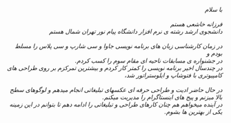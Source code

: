 <I DOCTYPE html>
<html dir="rtl" lang="fa">
<head>
<meta chaset="utf-8">
<title>صفحه ی فارسی راست چین می باشد</title>
</head>
<body>
<div dir="rlt">
با سلام 
<br>
<br>
فرزانه خاشعی هستم 
<br>
دانشجوی ارشد رشته ی نرم افزار دانشگاه پیام نور تهران شمال هستم
<br>
<br>
 در زمان کارشناسی زبان های برنامه نویسی جاوا و سی شارپ و سی پلاس را مسلط بودم و 
<br>
در جشنواره ی مسابقات ناحیه ای مقام سوم را کسب کردم.
<br>
در چندسال اخیر برنامه نویسی را کمتر کار کردم و بیشترین تمرکزم بر روی طراحی های کامپیوتری با فتوشاپ و ایلوستراتور شد،
<br>
<br>
 در حال حاضر ادیت و طراحی حرفه ای عکسهای تبلیغاتی انجام میدهم و لوگوهای سطح بالا میزنم و پیج های اینستاگرام را مدیریت میکنم.
<br>
در آینده میخواهم هم چنان کارهای طراحی و تبلیغاتی را ادامه دهم تا بتوانم در این زمینه یکی از بهترین ها بشوم.
</div>
</body>
</html>
